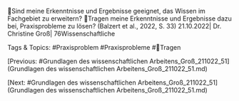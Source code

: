 Sind meine Erkenntnisse und Ergebnisse geeignet, das Wissen im Fachgebiet 
zu erweitern?
Tragen meine Erkenntnisse und Ergebnisse dazu bei, Praxisprobleme zu lösen?
(Balzert et al., 2022, S. 33)
21.10.2022| Dr. Christine Groß| 76Wissenschaftliche 

   Tags & Topics:
   #Praxisproblem
   #Praxisprobleme
   #Tragen

[Previous: #Grundlagen des wissenschaftlichen Arbeitens_Groß_211022_51](Grundlagen des wissenschaftlichen Arbeitens_Groß_211022_51.md)

[Next: #Grundlagen des wissenschaftlichen Arbeitens_Groß_211022_51](Grundlagen des wissenschaftlichen Arbeitens_Groß_211022_51.md)